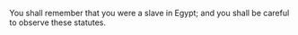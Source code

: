 You shall remember that you were a slave in Egypt; and you shall be careful to observe these statutes.
